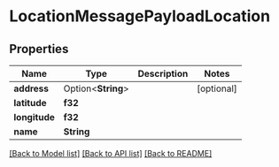# LocationMessagePayloadLocation

## Properties

Name | Type | Description | Notes
------------ | ------------- | ------------- | -------------
**address** | Option<**String**> |  | [optional]
**latitude** | **f32** |  | 
**longitude** | **f32** |  | 
**name** | **String** |  | 

[[Back to Model list]](../README.md#documentation-for-models) [[Back to API list]](../README.md#documentation-for-api-endpoints) [[Back to README]](../README.md)


